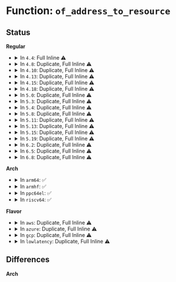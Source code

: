 # Function: <code>of_address_to_resource</code>

## Status
<b>Regular</b>
<ul>
<li>
<details>
<summary>In <code>4.4</code>: Full Inline ⚠️</summary>

**Collision:** Unique Static

**Inline:** Full

**Transformation:** False

**Instances:**

```
In drivers/misc/sram.c (0)
Location: include/linux/of_address.h:121
Inline: True
```
</details>
</li>
<li>
<details>
<summary>In <code>4.8</code>: Duplicate, Full Inline ⚠️</summary>

**Collision:** Static Duplication

**Inline:** Full

**Transformation:** False

**Instances:**

```
In drivers/misc/sram.c (0)
Location: include/linux/of_address.h:115
Inline: True
```
```
In drivers/mfd/syscon.c (0)
Location: include/linux/of_address.h:115
Inline: True
```
</details>
</li>
<li>
<details>
<summary>In <code>4.10</code>: Duplicate, Full Inline ⚠️</summary>

**Collision:** Static Duplication

**Inline:** Full

**Transformation:** False

**Instances:**

```
In drivers/misc/sram.c (0)
Location: include/linux/of_address.h:115
Inline: True
```
```
In drivers/mfd/syscon.c (0)
Location: include/linux/of_address.h:115
Inline: True
```
</details>
</li>
<li>
<details>
<summary>In <code>4.13</code>: Duplicate, Full Inline ⚠️</summary>

**Collision:** Static Duplication

**Inline:** Full

**Transformation:** False

**Instances:**

```
In drivers/misc/sram.c (0)
Location: include/linux/of_address.h:115
Inline: True
```
```
In drivers/mfd/syscon.c (0)
Location: include/linux/of_address.h:115
Inline: True
```
</details>
</li>
<li>
<details>
<summary>In <code>4.15</code>: Duplicate, Full Inline ⚠️</summary>

**Collision:** Static Duplication

**Inline:** Full

**Transformation:** False

**Instances:**

```
In drivers/misc/sram.c (0)
Location: include/linux/of_address.h:124
Inline: True
```
```
In drivers/mfd/syscon.c (0)
Location: include/linux/of_address.h:124
Inline: True
```
</details>
</li>
<li>
<details>
<summary>In <code>4.18</code>: Duplicate, Full Inline ⚠️</summary>

**Collision:** Static Duplication

**Inline:** Full

**Transformation:** False

**Instances:**

```
In drivers/misc/sram.c (0)
Location: include/linux/of_address.h:124
Inline: True
```
```
In drivers/mfd/syscon.c (0)
Location: include/linux/of_address.h:124
Inline: True
```
</details>
</li>
<li>
<details>
<summary>In <code>5.0</code>: Duplicate, Full Inline ⚠️</summary>

**Collision:** Static Duplication

**Inline:** Full

**Transformation:** False

**Instances:**

```
In lib/devres.c (0)
Location: include/linux/of_address.h:124
Inline: True
```
```
In drivers/misc/sram.c (0)
Location: include/linux/of_address.h:124
Inline: True
```
```
In drivers/mfd/syscon.c (0)
Location: include/linux/of_address.h:124
Inline: True
```
</details>
</li>
<li>
<details>
<summary>In <code>5.3</code>: Duplicate, Full Inline ⚠️</summary>

**Collision:** Static Duplication

**Inline:** Full

**Transformation:** False

**Instances:**

```
In lib/devres.c (0)
Location: include/linux/of_address.h:124
Inline: True
```
```
In drivers/misc/sram.c (0)
Location: include/linux/of_address.h:124
Inline: True
```
```
In drivers/mfd/syscon.c (0)
Location: include/linux/of_address.h:124
Inline: True
```
</details>
</li>
<li>
<details>
<summary>In <code>5.4</code>: Duplicate, Full Inline ⚠️</summary>

**Collision:** Static Duplication

**Inline:** Full

**Transformation:** False

**Instances:**

```
In lib/devres.c (0)
Location: include/linux/of_address.h:124
Inline: True
```
```
In drivers/misc/sram.c (0)
Location: include/linux/of_address.h:124
Inline: True
```
```
In drivers/mfd/syscon.c (0)
Location: include/linux/of_address.h:124
Inline: True
```
</details>
</li>
<li>
<details>
<summary>In <code>5.8</code>: Duplicate, Full Inline ⚠️</summary>

**Collision:** Static Duplication

**Inline:** Full

**Transformation:** False

**Instances:**

```
In lib/devres.c (0)
Location: include/linux/of_address.h:111
Inline: True
```
```
In drivers/misc/sram.c (0)
Location: include/linux/of_address.h:111
Inline: True
```
```
In drivers/mfd/syscon.c (0)
Location: include/linux/of_address.h:111
Inline: True
```
</details>
</li>
<li>
<details>
<summary>In <code>5.11</code>: Duplicate, Full Inline ⚠️</summary>

**Collision:** Static Duplication

**Inline:** Full

**Transformation:** False

**Instances:**

```
In lib/devres.c (0)
Location: include/linux/of_address.h:114
Inline: True
```
```
In drivers/misc/sram.c (0)
Location: include/linux/of_address.h:114
Inline: True
```
```
In drivers/mfd/syscon.c (0)
Location: include/linux/of_address.h:114
Inline: True
```
</details>
</li>
<li>
<details>
<summary>In <code>5.13</code>: Duplicate, Full Inline ⚠️</summary>

**Collision:** Static Duplication

**Inline:** Full

**Transformation:** False

**Instances:**

```
In lib/devres.c (0)
Location: include/linux/of_address.h:114
Inline: True
```
```
In drivers/misc/sram.c (0)
Location: include/linux/of_address.h:114
Inline: True
```
```
In drivers/mfd/syscon.c (0)
Location: include/linux/of_address.h:114
Inline: True
```
</details>
</li>
<li>
<details>
<summary>In <code>5.15</code>: Duplicate, Full Inline ⚠️</summary>

**Collision:** Static Duplication

**Inline:** Full

**Transformation:** False

**Instances:**

```
In lib/devres.c (0)
Location: include/linux/of_address.h:132
Inline: True
```
```
In drivers/misc/sram.c (0)
Location: include/linux/of_address.h:132
Inline: True
```
```
In drivers/mfd/syscon.c (0)
Location: include/linux/of_address.h:132
Inline: True
```
</details>
</li>
<li>
<details>
<summary>In <code>5.19</code>: Duplicate, Full Inline ⚠️</summary>

**Collision:** Static Duplication

**Inline:** Full

**Transformation:** False

**Instances:**

```
In lib/devres.c (0)
Location: include/linux/of_address.h:132
Inline: True
```
```
In drivers/misc/sram.c (0)
Location: include/linux/of_address.h:132
Inline: True
```
```
In drivers/mfd/syscon.c (0)
Location: include/linux/of_address.h:132
Inline: True
```
</details>
</li>
<li>
<details>
<summary>In <code>6.2</code>: Duplicate, Full Inline ⚠️</summary>

**Collision:** Static Duplication

**Inline:** Full

**Transformation:** False

**Instances:**

```
In lib/devres.c (0)
Location: include/linux/of_address.h:132
Inline: True
```
```
In drivers/misc/sram.c (0)
Location: include/linux/of_address.h:132
Inline: True
```
```
In drivers/mfd/syscon.c (0)
Location: include/linux/of_address.h:132
Inline: True
```
</details>
</li>
<li>
<details>
<summary>In <code>6.5</code>: Duplicate, Full Inline ⚠️</summary>

**Collision:** Static Duplication

**Inline:** Full

**Transformation:** False

**Instances:**

```
In lib/devres.c (0)
Location: include/linux/of_address.h:165
Inline: True
```
```
In drivers/misc/sram.c (0)
Location: include/linux/of_address.h:165
Inline: True
```
```
In drivers/mfd/syscon.c (0)
Location: include/linux/of_address.h:165
Inline: True
```
</details>
</li>
<li>
<details>
<summary>In <code>6.8</code>: Duplicate, Full Inline ⚠️</summary>

**Collision:** Static Duplication

**Inline:** Full

**Transformation:** False

**Instances:**

```
In lib/devres.c (0)
Location: include/linux/of_address.h:165
Inline: True
```
```
In drivers/misc/sram.c (0)
Location: include/linux/of_address.h:165
Inline: True
```
```
In drivers/mfd/syscon.c (0)
Location: include/linux/of_address.h:165
Inline: True
```
```
In drivers/gpu/drm/tiny/simpledrm.c (0)
Location: include/linux/of_address.h:165
Inline: True
```
</details>
</li>
</ul>
<b>Arch</b>
<ul>
<li>
<details>
<summary>In <code>arm64</code>: ✅</summary>

```c
int of_address_to_resource(struct device_node *dev, int index, struct resource *r);
```

**Collision:** Unique Global

**Inline:** No

**Transformation:** False

**Instances:**

```
In drivers/of/address.c (ffff800010b73be0)
Location: drivers/of/address.c:810
Inline: False
Direct callers:
  - lib/devres.c:devm_of_iomap
  - drivers/irqchip/irq-dw-apb-ictl.c:dw_apb_ictl_init
  - drivers/irqchip/irq-gic.c:gic_of_init
  - drivers/irqchip/irq-gic.c:gic_of_init
  - drivers/irqchip/irq-gic.c:gic_of_init
  - drivers/irqchip/irq-gic-v2m.c:gicv2m_init
  - drivers/irqchip/irq-gic-v3.c:gic_of_init
  - drivers/irqchip/irq-gic-v3.c:gic_of_setup_kvm_info
  - drivers/irqchip/irq-gic-v3-mbi.c:mbi_init
  - drivers/irqchip/irq-gic-v3-its.c:its_init
  - drivers/irqchip/irq-bcm7038-l1.c:bcm7038_l1_of_init
  - drivers/irqchip/irq-mtk-sysirq.c:mtk_sysirq_of_init
  - drivers/irqchip/irq-mvebu-odmi.c:mvebu_odmi_init
  - drivers/irqchip/irq-sni-exiu.c:exiu_dt_init
  - drivers/bus/fsl-mc/fsl-mc-bus.c:fsl_mc_bus_probe
  - drivers/pinctrl/bcm/pinctrl-bcm2835.c:bcm2835_pinctrl_probe
  - drivers/pinctrl/mvebu/pinctrl-armada-37xx.c:armada_37xx_pinctrl_probe
  - drivers/pci/controller/pcie-rcar.c:rcar_pcie_probe
  - drivers/pci/controller/pci-host-common.c:pci_host_common_probe
  - drivers/pci/controller/pcie-xilinx.c:xilinx_pcie_probe
  - drivers/pci/controller/dwc/pci-imx6.c:imx6_pcie_probe
  - drivers/clk/clk-qoriq.c:core_pll_init
  - drivers/clk/clk-qoriq.c:core_mux_init
  - drivers/clk/clk-xgene.c:xgene_devclk_init
  - drivers/clk/clk-xgene.c:xgene_pmdclk_init
  - drivers/clk/sunxi/clk-simple-gates.c:sunxi_simple_gates_setup
  - drivers/clk/sunxi/clk-sun4i-display.c:sun4i_a10_display_init
  - drivers/clk/sunxi/clk-sun4i-pll3.c:sun4i_a10_pll3_setup
  - drivers/clk/sunxi/clk-sun4i-tcon-ch1.c:tcon_ch1_setup
  - drivers/clk/sunxi/clk-sun8i-bus-gates.c:sun8i_h3_bus_gates_init
  - drivers/clk/sunxi/clk-sun8i-mbus.c:sun8i_a23_mbus_setup
  - drivers/clk/sunxi/clk-sun8i-apb0.c:sun8i_a23_apb0_of_clk_init_driver
  - drivers/clk/sunxi/clk-sun9i-cpus.c:sun9i_a80_cpus_setup
  - drivers/reset/reset-sunxi.c:sun6i_reset_init
  - drivers/misc/sram.c:sram_reserve_regions
  - drivers/mfd/syscon.c:of_syscon_register
  - drivers/spi/spi-fsl-spi.c:of_fsl_spi_probe
  - drivers/net/ethernet/freescale/xgmac_mdio.c:xgmac_mdio_probe
  - drivers/net/ethernet/freescale/fman/fman.c:read_dts_node
  - drivers/net/ethernet/freescale/fman/fman_port.c:fman_port_probe
  - drivers/net/ethernet/freescale/fman/mac.c:mac_probe
  - drivers/edac/altera_edac.c:altr_edac_a10_probe
  - drivers/edac/altera_edac.c:altr_edac_a10_device_add
  - drivers/edac/altera_edac.c:altr_edac_a10_device_add
  - drivers/edac/altera_edac.c:altr_init_a10_ecc_block
  - drivers/edac/altera_edac.c:altr_sdram_probe
  - drivers/firmware/qcom_scm.c:qcom_scm_probe
  - drivers/firmware/arm_scmi/driver.c:scmi_mbox_chan_setup
  - drivers/clocksource/arm_arch_timer.c:arch_timer_mem_of_init
  - drivers/clocksource/arm_arch_timer.c:arch_timer_mem_of_init
  - drivers/of/platform.c:of_platform_bus_create
  - drivers/of/platform.c:of_platform_bus_create
  - drivers/of/platform.c:of_device_alloc
  - drivers/of/platform.c:of_device_alloc
  - drivers/of/address.c:of_io_request_and_map
  - drivers/of/address.c:of_iomap
  - drivers/of/address.c:of_find_matching_node_by_address
  - drivers/of/of_numa.c:of_numa_init
  - drivers/mailbox/zynqmp-ipi-mailbox.c:zynqmp_ipi_mbox_get_buf_res
```
**Symbols:**

```
ffff800010b73be0-ffff800010b73ca0: of_address_to_resource (STB_GLOBAL)
```
</details>
</li>
<li>
<details>
<summary>In <code>armhf</code>: ✅</summary>

```c
int of_address_to_resource(struct device_node *dev, int index, struct resource *r);
```

**Collision:** Unique Global

**Inline:** No

**Transformation:** False

**Instances:**

```
In drivers/of/address.c (c0c56410)
Location: drivers/of/address.c:810
Inline: False
Direct callers:
  - arch/arm/mm/cache-l2x0.c:l2x0_of_init
  - arch/arm/mach-hisi/platmcpm.c:hip04_smp_init
  - arch/arm/mach-mvebu/system-controller.c:mvebu_system_controller_init
  - arch/arm/mach-mvebu/cpu-reset.c:mvebu_cpu_reset_init
  - arch/arm/mach-mvebu/coherency.c:coherency_init
  - arch/arm/mach-mvebu/pmsu.c:mvebu_v7_pmsu_init
  - arch/arm/mach-mvebu/pm.c:mvebu_pm_suspend_init
  - arch/arm/mach-mvebu/platsmp.c:armada_xp_smp_prepare_cpus
  - arch/arm/mach-imx/pm-imx6.c:imx6_pm_get_base
  - arch/arm/mach-omap2/omap_hwmod.c:omap_hwmod_parse_module_range
  - arch/arm/mach-omap2/omap_device.c:omap_device_build
  - arch/arm/mach-omap2/prm_common.c:omap2_prm_base_init
  - arch/arm/mach-omap2/cm_common.c:omap2_cm_base_init
  - arch/arm/mach-rockchip/pm.c:rk3288_suspend_init
  - arch/arm/mach-rockchip/platsmp.c:rockchip_smp_prepare_cpus
  - arch/arm/mach-shmobile/pm-rcar-gen2.c:rcar_gen2_pm_init
  - lib/devres.c:devm_of_iomap
  - drivers/irqchip/irq-alpine-msi.c:alpine_msix_init
  - drivers/irqchip/irq-dw-apb-ictl.c:dw_apb_ictl_init
  - drivers/irqchip/irq-orion.c:orion_bridge_irq_init
  - drivers/irqchip/irq-orion.c:orion_irq_init
  - drivers/irqchip/irq-orion.c:orion_irq_init
  - drivers/irqchip/irq-omap-intc.c:intc_of_init
  - drivers/irqchip/irq-gic.c:gic_of_init
  - drivers/irqchip/irq-gic.c:gic_of_init
  - drivers/irqchip/irq-gic.c:gic_of_init
  - drivers/irqchip/irq-gic.c:gic_of_init
  - drivers/irqchip/irq-gic-v2m.c:gicv2m_of_init
  - drivers/irqchip/irq-gic-v3.c:gic_of_init
  - drivers/irqchip/irq-gic-v3.c:gic_of_init
  - drivers/irqchip/irq-gic-v3-mbi.c:mbi_init
  - drivers/irqchip/irq-gic-v3-its.c:its_init
  - drivers/irqchip/irq-armada-370-xp.c:armada_370_xp_mpic_of_init
  - drivers/irqchip/irq-armada-370-xp.c:armada_370_xp_mpic_of_init
  - drivers/irqchip/irq-mtk-sysirq.c:mtk_sysirq_of_init
  - drivers/bus/arm-cci.c:cci_probe_ports
  - drivers/bus/mvebu-mbus.c:mvebu_mbus_dt_init
  - drivers/bus/mvebu-mbus.c:mvebu_mbus_dt_init
  - drivers/bus/mvebu-mbus.c:mvebu_mbus_dt_init
  - drivers/pinctrl/meson/pinctrl-meson.c:meson_map_resource
  - drivers/pinctrl/pinctrl-rockchip.c:rockchip_pinctrl_get_soc_data
  - drivers/pinctrl/pinctrl-rockchip.c:rockchip_pinctrl_get_soc_data
  - drivers/pinctrl/nuvoton/pinctrl-npcm7xx.c:npcm7xx_gpio_of
  - drivers/pci/controller/pci-mvebu.c:mvebu_pcie_probe
  - drivers/pci/controller/pci-tegra.c:tegra_pcie_parse_dt
  - drivers/pci/controller/pcie-rcar.c:rcar_pcie_probe
  - drivers/pci/controller/pci-host-common.c:pci_host_common_probe
  - drivers/pci/controller/pcie-xilinx.c:xilinx_pcie_probe
  - drivers/pci/controller/dwc/pci-imx6.c:imx6_pcie_probe
  - drivers/clk/clk-npcm7xx.c:npcm7xx_clk_init
  - drivers/clk/clk-qoriq.c:core_pll_init
  - drivers/clk/clk-qoriq.c:core_mux_init
  - drivers/dma/ti/edma.c:edma_xbar_event_map
  - drivers/soc/tegra/fuse/fuse-tegra.c:tegra_init_fuse
  - drivers/soc/tegra/fuse/tegra-apbmisc.c:tegra_init_apbmisc
  - drivers/soc/tegra/fuse/tegra-apbmisc.c:tegra_init_apbmisc
  - drivers/soc/tegra/flowctrl.c:tegra_flowctrl_init
  - drivers/soc/tegra/pmc.c:tegra_pmc_early_init
  - drivers/soc/tegra/pmc.c:tegra186_pmc_setup_irq_polarity
  - drivers/tty/serial/8250/8250_of.c:of_platform_serial_setup
  - drivers/misc/sram.c:sram_reserve_regions
  - drivers/mfd/syscon.c:of_syscon_register
  - drivers/spi/spi-fsl-spi.c:of_fsl_spi_probe
  - drivers/net/ethernet/freescale/xgmac_mdio.c:xgmac_mdio_probe
  - drivers/thermal/samsung/exynos_tmu.c:exynos_tmu_probe
  - drivers/thermal/samsung/exynos_tmu.c:exynos_tmu_probe
  - drivers/cpufreq/mvebu-cpufreq.c:armada_xp_pmsu_cpufreq_init
  - drivers/firmware/qcom_scm.c:qcom_scm_probe
  - drivers/firmware/arm_scmi/driver.c:scmi_mbox_chan_setup
  - drivers/clocksource/timer-qcom.c:msm_dt_timer_init
  - drivers/clocksource/arm_arch_timer.c:arch_timer_mem_of_init
  - drivers/clocksource/arm_arch_timer.c:arch_timer_mem_of_init
  - drivers/of/platform.c:of_platform_bus_create
  - drivers/of/platform.c:of_platform_bus_create
  - drivers/of/platform.c:of_device_alloc
  - drivers/of/platform.c:of_device_alloc
  - drivers/of/address.c:of_io_request_and_map
  - drivers/of/address.c:of_iomap
  - drivers/of/address.c:of_find_matching_node_by_address
  - drivers/memory/omap-gpmc.c:gpmc_probe_generic_child
```
**Symbols:**

```
c0c56410-c0c564cc: of_address_to_resource (STB_GLOBAL)
```
</details>
</li>
<li>
<details>
<summary>In <code>ppc64el</code>: ✅</summary>

```c
int of_address_to_resource(struct device_node *dev, int index, struct resource *r);
```

**Collision:** Unique Global

**Inline:** No

**Transformation:** False

**Instances:**

```
In drivers/of/address.c (c000000000c505f0)
Location: drivers/of/address.c:810
Inline: False
Direct callers:
  - arch/powerpc/kernel/rtas_pci.c:rtas_setup_phb
  - arch/powerpc/kernel/rtas_pci.c:rtas_setup_phb
  - arch/powerpc/sysdev/mpic.c:mpic_alloc
  - arch/powerpc/sysdev/xics/icp-native.c:icp_native_init_one_node
  - arch/powerpc/sysdev/xive/native.c:xive_native_init
  - arch/powerpc/sysdev/xive/native.c:xive_native_init
  - arch/powerpc/sysdev/xive/spapr.c:xive_spapr_init
  - arch/powerpc/platforms/powernv/rng.c:__machine_initcall_powernv_rng_init
  - arch/powerpc/platforms/powernv/pci-ioda.c:pnv_pci_init_ioda_phb
  - arch/powerpc/platforms/pseries/hotplug-memory.c:pseries_memory_block_size
  - arch/powerpc/platforms/pseries/hotplug-memory.c:pseries_memory_block_size
  - lib/devres.c:devm_of_iomap
  - drivers/pci/controller/pci-host-common.c:pci_host_common_probe
  - drivers/pci/controller/pcie-xilinx.c:xilinx_pcie_probe
  - drivers/misc/sram.c:sram_reserve_regions
  - drivers/spi/spi-fsl-spi.c:of_fsl_spi_probe
  - drivers/usb/host/ehci-hcd.c:ehci_hcd_ppc_of_remove
  - drivers/usb/host/ehci-hcd.c:ehci_hcd_ppc_of_probe
  - drivers/usb/host/ehci-hcd.c:ehci_hcd_ppc_of_probe
  - drivers/of/platform.c:of_platform_bus_create
  - drivers/of/platform.c:of_device_alloc
  - drivers/of/platform.c:of_device_alloc
  - drivers/of/address.c:of_io_request_and_map
  - drivers/of/address.c:of_iomap
  - drivers/of/address.c:of_find_matching_node_by_address
```
**Symbols:**

```
c000000000c505f0-c000000000c506d0: of_address_to_resource (STB_GLOBAL)
```
</details>
</li>
<li>
<details>
<summary>In <code>riscv64</code>: ✅</summary>

```c
int of_address_to_resource(struct device_node *dev, int index, struct resource *r);
```

**Collision:** Unique Global

**Inline:** No

**Transformation:** False

**Instances:**

```
In drivers/of/address.c (ffffffe000727722)
Location: drivers/of/address.c:810
Inline: False
Direct callers:
  - arch/riscv/mm/sifive_l2_cache.c:sifive_l2_init
  - lib/devres.c:devm_of_iomap
  - drivers/pci/controller/pci-host-common.c:pci_host_common_probe
  - drivers/pci/controller/pcie-xilinx.c:xilinx_pcie_probe
  - drivers/misc/sram.c:sram_reserve_regions
  - drivers/mfd/syscon.c:of_syscon_register
  - drivers/spi/spi-fsl-spi.c:of_fsl_spi_probe
  - drivers/of/platform.c:of_platform_bus_create
  - drivers/of/platform.c:of_device_alloc
  - drivers/of/platform.c:of_device_alloc
  - drivers/of/address.c:of_io_request_and_map
  - drivers/of/address.c:of_iomap
  - drivers/of/address.c:of_find_matching_node_by_address
```
**Symbols:**

```
ffffffe000727722-ffffffe0007277a6: of_address_to_resource (STB_GLOBAL)
```
</details>
</li>
</ul>
<b>Flavor</b>
<ul>
<li>
<details>
<summary>In <code>aws</code>: Duplicate, Full Inline ⚠️</summary>

**Collision:** Static Duplication

**Inline:** Full

**Transformation:** False

**Instances:**

```
In lib/devres.c (0)
Location: include/linux/of_address.h:124
Inline: True
```
```
In drivers/misc/sram.c (0)
Location: include/linux/of_address.h:124
Inline: True
```
```
In drivers/mfd/syscon.c (0)
Location: include/linux/of_address.h:124
Inline: True
```
</details>
</li>
<li>
<details>
<summary>In <code>azure</code>: Duplicate, Full Inline ⚠️</summary>

**Collision:** Static Duplication

**Inline:** Full

**Transformation:** False

**Instances:**

```
In lib/devres.c (0)
Location: include/linux/of_address.h:124
Inline: True
```
```
In drivers/misc/sram.c (0)
Location: include/linux/of_address.h:124
Inline: True
```
```
In drivers/mfd/syscon.c (0)
Location: include/linux/of_address.h:124
Inline: True
```
</details>
</li>
<li>
<details>
<summary>In <code>gcp</code>: Duplicate, Full Inline ⚠️</summary>

**Collision:** Static Duplication

**Inline:** Full

**Transformation:** False

**Instances:**

```
In lib/devres.c (0)
Location: include/linux/of_address.h:124
Inline: True
```
```
In drivers/misc/sram.c (0)
Location: include/linux/of_address.h:124
Inline: True
```
```
In drivers/mfd/syscon.c (0)
Location: include/linux/of_address.h:124
Inline: True
```
</details>
</li>
<li>
<details>
<summary>In <code>lowlatency</code>: Duplicate, Full Inline ⚠️</summary>

**Collision:** Static Duplication

**Inline:** Full

**Transformation:** False

**Instances:**

```
In lib/devres.c (0)
Location: include/linux/of_address.h:124
Inline: True
```
```
In drivers/misc/sram.c (0)
Location: include/linux/of_address.h:124
Inline: True
```
```
In drivers/mfd/syscon.c (0)
Location: include/linux/of_address.h:124
Inline: True
```
</details>
</li>
</ul>

## Differences
<b>Arch</b>
<ul>
</ul>
